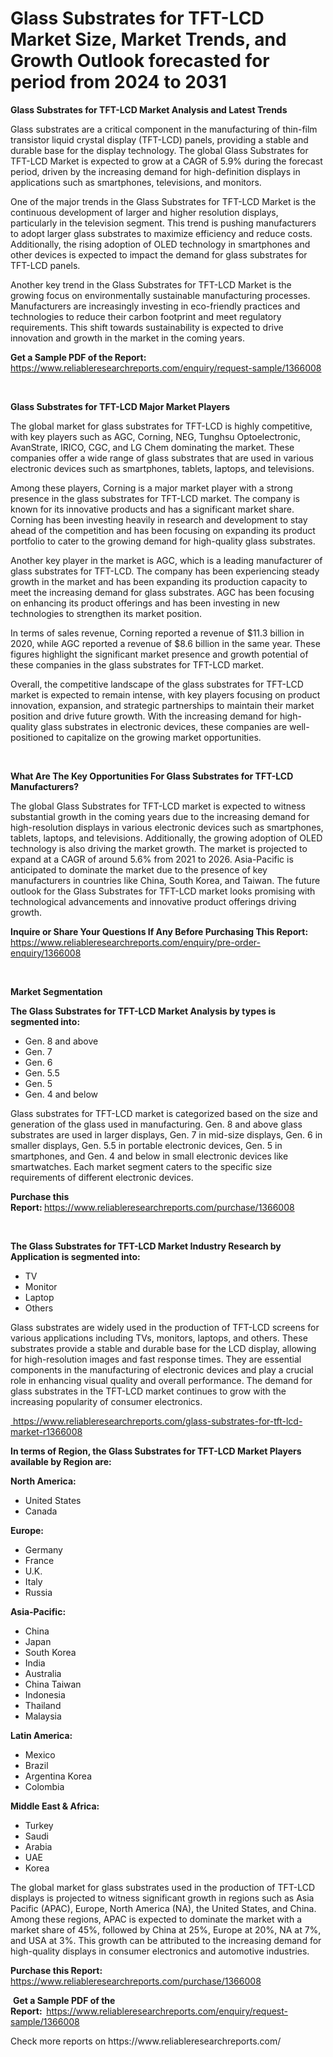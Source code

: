 <p><h1>Glass Substrates for TFT-LCD Market Size, Market Trends, and Growth Outlook forecasted for period from 2024 to 2031</h1></p><p><strong>Glass Substrates for TFT-LCD Market Analysis and Latest Trends</strong></p>
<p><p>Glass substrates are a critical component in the manufacturing of thin-film transistor liquid crystal display (TFT-LCD) panels, providing a stable and durable base for the display technology. The global Glass Substrates for TFT-LCD Market is expected to grow at a CAGR of 5.9% during the forecast period, driven by the increasing demand for high-definition displays in applications such as smartphones, televisions, and monitors.</p><p>One of the major trends in the Glass Substrates for TFT-LCD Market is the continuous development of larger and higher resolution displays, particularly in the television segment. This trend is pushing manufacturers to adopt larger glass substrates to maximize efficiency and reduce costs. Additionally, the rising adoption of OLED technology in smartphones and other devices is expected to impact the demand for glass substrates for TFT-LCD panels.</p><p>Another key trend in the Glass Substrates for TFT-LCD Market is the growing focus on environmentally sustainable manufacturing processes. Manufacturers are increasingly investing in eco-friendly practices and technologies to reduce their carbon footprint and meet regulatory requirements. This shift towards sustainability is expected to drive innovation and growth in the market in the coming years.</p></p>
<p><strong>Get a Sample PDF of the Report:&nbsp;</strong> <a href="https://www.reliableresearchreports.com/enquiry/request-sample/1366008">https://www.reliableresearchreports.com/enquiry/request-sample/1366008</a></p>
<p>&nbsp;</p>
<p><strong>Glass Substrates for TFT-LCD Major Market Players</strong></p>
<p><p>The global market for glass substrates for TFT-LCD is highly competitive, with key players such as AGC, Corning, NEG, Tunghsu Optoelectronic, AvanStrate, IRICO, CGC, and LG Chem dominating the market. These companies offer a wide range of glass substrates that are used in various electronic devices such as smartphones, tablets, laptops, and televisions.</p><p>Among these players, Corning is a major market player with a strong presence in the glass substrates for TFT-LCD market. The company is known for its innovative products and has a significant market share. Corning has been investing heavily in research and development to stay ahead of the competition and has been focusing on expanding its product portfolio to cater to the growing demand for high-quality glass substrates.</p><p>Another key player in the market is AGC, which is a leading manufacturer of glass substrates for TFT-LCD. The company has been experiencing steady growth in the market and has been expanding its production capacity to meet the increasing demand for glass substrates. AGC has been focusing on enhancing its product offerings and has been investing in new technologies to strengthen its market position.</p><p>In terms of sales revenue, Corning reported a revenue of $11.3 billion in 2020, while AGC reported a revenue of $8.6 billion in the same year. These figures highlight the significant market presence and growth potential of these companies in the glass substrates for TFT-LCD market.</p><p>Overall, the competitive landscape of the glass substrates for TFT-LCD market is expected to remain intense, with key players focusing on product innovation, expansion, and strategic partnerships to maintain their market position and drive future growth. With the increasing demand for high-quality glass substrates in electronic devices, these companies are well-positioned to capitalize on the growing market opportunities.</p></p>
<p>&nbsp;</p>
<p><strong>What Are The Key Opportunities For Glass Substrates for TFT-LCD Manufacturers?</strong></p>
<p><p>The global Glass Substrates for TFT-LCD market is expected to witness substantial growth in the coming years due to the increasing demand for high-resolution displays in various electronic devices such as smartphones, tablets, laptops, and televisions. Additionally, the growing adoption of OLED technology is also driving the market growth. The market is projected to expand at a CAGR of around 5.6% from 2021 to 2026. Asia-Pacific is anticipated to dominate the market due to the presence of key manufacturers in countries like China, South Korea, and Taiwan. The future outlook for the Glass Substrates for TFT-LCD market looks promising with technological advancements and innovative product offerings driving growth.</p></p>
<p><strong>Inquire or Share Your Questions If Any Before Purchasing This Report:</strong> <a href="https://www.reliableresearchreports.com/enquiry/pre-order-enquiry/1366008">https://www.reliableresearchreports.com/enquiry/pre-order-enquiry/1366008</a></p>
<p>&nbsp;</p>
<p><strong>Market Segmentation</strong></p>
<p><strong>The Glass Substrates for TFT-LCD Market Analysis by types is segmented into:</strong></p>
<p><ul><li>Gen. 8 and above</li><li>Gen. 7</li><li>Gen. 6</li><li>Gen. 5.5</li><li>Gen. 5</li><li>Gen. 4 and below</li></ul></p>
<p><p>Glass substrates for TFT-LCD market is categorized based on the size and generation of the glass used in manufacturing. Gen. 8 and above glass substrates are used in larger displays, Gen. 7 in mid-size displays, Gen. 6 in smaller displays, Gen. 5.5 in portable electronic devices, Gen. 5 in smartphones, and Gen. 4 and below in small electronic devices like smartwatches. Each market segment caters to the specific size requirements of different electronic devices.</p></p>
<p><strong>Purchase this Report:&nbsp;</strong><a href="https://www.reliableresearchreports.com/purchase/1366008">https://www.reliableresearchreports.com/purchase/1366008</a></p>
<p>&nbsp;</p>
<p><strong>The Glass Substrates for TFT-LCD Market Industry Research by Application is segmented into:</strong></p>
<p><ul><li>TV</li><li>Monitor</li><li>Laptop</li><li>Others</li></ul></p>
<p><p>Glass substrates are widely used in the production of TFT-LCD screens for various applications including TVs, monitors, laptops, and others. These substrates provide a stable and durable base for the LCD display, allowing for high-resolution images and fast response times. They are essential components in the manufacturing of electronic devices and play a crucial role in enhancing visual quality and overall performance. The demand for glass substrates in the TFT-LCD market continues to grow with the increasing popularity of consumer electronics.</p></p>
<p><a href="https://www.reliableresearchreports.com/glass-substrates-for-tft-lcd-market-r1366008">&nbsp;https://www.reliableresearchreports.com/glass-substrates-for-tft-lcd-market-r1366008</a></p>
<p><strong>In terms of Region, the Glass Substrates for TFT-LCD Market Players available by Region are:</strong></p>
<p>
    <p> <strong> North America: </strong>
        <ul>
            <li>United States</li>
            <li>Canada</li>
        </ul>
        </p> 
    <p> <strong> Europe: </strong>
        <ul>
            <li>Germany</li>
            <li>France</li>
            <li>U.K.</li>
            <li>Italy</li>
            <li>Russia</li>
        </ul>
        </p> 
    <p> <strong> Asia-Pacific: </strong>
        <ul>
            <li>China</li>
            <li>Japan</li>
            <li>South Korea</li>
            <li>India</li>
            <li>Australia</li>
            <li>China Taiwan</li>
            <li>Indonesia</li>
            <li>Thailand</li>
            <li>Malaysia</li>
        </ul>
        </p> 
    <p> <strong> Latin America: </strong>
        <ul>
            <li>Mexico</li>
            <li>Brazil</li>
            <li>Argentina Korea</li>
            <li>Colombia</li>
        </ul>
        </p> 
    <p> <strong> Middle East & Africa: </strong>
        <ul>
            <li>Turkey</li>
            <li>Saudi</li>
            <li>Arabia</li>
            <li>UAE</li>
            <li>Korea</li>
        </ul>
    </p>
    </p>
<p><p>The global market for glass substrates used in the production of TFT-LCD displays is projected to witness significant growth in regions such as Asia Pacific (APAC), Europe, North America (NA), the United States, and China. Among these regions, APAC is expected to dominate the market with a market share of 45%, followed by China at 25%, Europe at 20%, NA at 7%, and USA at 3%. This growth can be attributed to the increasing demand for high-quality displays in consumer electronics and automotive industries.</p></p>
<p><strong>Purchase this Report: </strong><a href="https://www.reliableresearchreports.com/purchase/1366008">https://www.reliableresearchreports.com/purchase/1366008</a></p>
<p>&nbsp;<strong>Get a Sample PDF of the Report:&nbsp;&nbsp;</strong><a href="https://www.reliableresearchreports.com/enquiry/request-sample/1366008">https://www.reliableresearchreports.com/enquiry/request-sample/1366008</a></p>
<p><strong></strong></p>
<p>Check more reports on https://www.reliableresearchreports.com/</p>